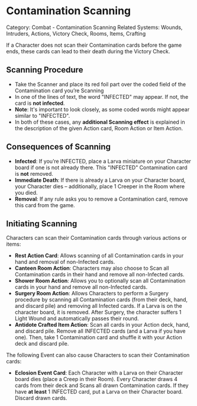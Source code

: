 # Contamination Scanning

Category: Combat - Contamination Scanning
Related Systems: Wounds, Intruders, Actions, Victory Check, Rooms, Items, Crafting

If a Character does not scan their Contamination cards before the game ends, these cards can lead to their death during the Victory Check.

## Scanning Procedure

- Take the Scanner and place its red foil part over the coded field of the Contamination card you’re Scanning
- In one of the lines of text, the word "INFECTED" may appear. If not, the card is **not infected**.
- **Note**: It's important to look closely, as some coded words might appear similar to "INFECTED".
- In both of these cases, any **additional Scanning effect** is explained in the description of the given Action card, Room Action or Item Action.

## Consequences of Scanning

- **Infected**: If you’re INFECTED, place a Larva miniature on your Character board if one is not already there. This "INFECTED" Contamination card is **not** removed.
- **Immediate Death**: If there is already a Larva on your Character board, your Character dies – additionally, place 1 Creeper in the Room where you died.
- **Removal**: If any rule asks you to remove a Contamination card, remove this card from the game.

## Initiating Scanning

Characters can scan their Contamination cards through various actions or items:

- **Rest Action Card**: Allows scanning of all Contamination cards in your hand and removal of non-Infected cards.
- **Canteen Room Action**: Characters may also choose to Scan all Contamination cards in their hand and remove all non-Infected cards.
- **Shower Room Action**: Allows you to optionally scan all Contamination cards in your hand and remove all non-Infected cards.
- **Surgery Room Action**: Allows Characters to perform a Surgery procedure by scanning all Contamination cards (from their deck, hand, and discard pile) and removing all Infected cards. If a Larva is on the character board, it is removed. After Surgery, the character suffers 1 Light Wound and automatically passes their round.
- **Antidote Crafted Item Action**: Scan all cards in your Action deck, hand, and discard pile. Remove all INFECTED cards (and a Larva if you have one). Then, take 1 Contamination card and shuffle it with your Action deck and discard pile.

The following Event can also cause Characters to scan their Contamination cards:

- **Eclosion Event Card**: Each Character with a Larva on their Character board dies (place a Creep in their Room). Every Character draws 4 cards from their deck and Scans all drawn Contamination cards. If they have **at least** 1 INFECTED card, put a Larva on their Character board. Discard drawn cards.
